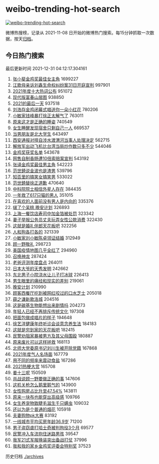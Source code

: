 # weibo-trending-hot-search

[![weibo-trending-hot-search](https://github.com/ameizi/weibo-trending-hot-search/actions/workflows/ci.yml/badge.svg)](https://github.com/ameizi/weibo-trending-hot-search/actions/workflows/ci.yml)

微博热搜榜，记录从 2021-11-08 日开始的微博热门搜索。每15分钟抓取一次数据，按天[归档](./archives)。

## 今日热门搜索

<!-- BEGIN --> 
最后更新时间 2021-12-31 04:12:17.304161 
1. [张小斐金鸡奖最佳女主角](https://s.weibo.com/weibo?q=%23%E5%BC%A0%E5%B0%8F%E6%96%90%E9%87%91%E9%B8%A1%E5%A5%96%E6%9C%80%E4%BD%B3%E5%A5%B3%E4%B8%BB%E8%A7%92%23&Refer=top) 1699227
1. [江歌母亲诉刘鑫生命权纠纷案31日开庭宣判](https://s.weibo.com/weibo?q=%23%E6%B1%9F%E6%AD%8C%E6%AF%8D%E4%BA%B2%E8%AF%89%E5%88%98%E9%91%AB%E7%94%9F%E5%91%BD%E6%9D%83%E7%BA%A0%E7%BA%B7%E6%A1%8831%E6%97%A5%E5%BC%80%E5%BA%AD%E5%AE%A3%E5%88%A4%23&Refer=top) 997901
1. [2021年度十大热词公布](https://s.weibo.com/weibo?q=%232021%E5%B9%B4%E5%BA%A6%E5%8D%81%E5%A4%A7%E7%83%AD%E8%AF%8D%E5%85%AC%E5%B8%83%23&Refer=top) 951072
1. [现代版富春山居图](https://s.weibo.com/weibo?q=%23%E7%8E%B0%E4%BB%A3%E7%89%88%E5%AF%8C%E6%98%A5%E5%B1%B1%E5%B1%85%E5%9B%BE%23&Refer=top) 938850
1. [2021的最后一天](https://s.weibo.com/weibo?q=%232021%E7%9A%84%E6%9C%80%E5%90%8E%E4%B8%80%E5%A4%A9%23&Refer=top) 937518
1. [刘浩存金鸡闭幕式唱送你一朵小红花](https://s.weibo.com/weibo?q=%E5%88%98%E6%B5%A9%E5%AD%98%E9%87%91%E9%B8%A1%E9%97%AD%E5%B9%95%E5%BC%8F%E5%94%B1%E9%80%81%E4%BD%A0%E4%B8%80%E6%9C%B5%E5%B0%8F%E7%BA%A2%E8%8A%B1&Refer=top) 780206
1. [小敏家钱峰暴打徐正太解气了](https://s.weibo.com/weibo?q=%E5%B0%8F%E6%95%8F%E5%AE%B6%E9%92%B1%E5%B3%B0%E6%9A%B4%E6%89%93%E5%BE%90%E6%AD%A3%E5%A4%AA%E8%A7%A3%E6%B0%94%E4%BA%86&Refer=top) 763011
1. [原来这才是正确的睡姿](https://s.weibo.com/weibo?q=%23%E5%8E%9F%E6%9D%A5%E8%BF%99%E6%89%8D%E6%98%AF%E6%AD%A3%E7%A1%AE%E7%9A%84%E7%9D%A1%E5%A7%BF%23&Refer=top) 740549
1. [女生睡醒发现宿舍只剩自己一人](https://s.weibo.com/weibo?q=%23%E5%A5%B3%E7%94%9F%E7%9D%A1%E9%86%92%E5%8F%91%E7%8E%B0%E5%AE%BF%E8%88%8D%E5%8F%AA%E5%89%A9%E8%87%AA%E5%B7%B1%E4%B8%80%E4%BA%BA%23&Refer=top) 669537
1. [当男朋友是北大学生](https://s.weibo.com/weibo?q=%23%E5%BD%93%E7%94%B7%E6%9C%8B%E5%8F%8B%E6%98%AF%E5%8C%97%E5%A4%A7%E5%AD%A6%E7%94%9F%23&Refer=top) 643497
1. [西安通报对擅自涉水渡渭河当事人处理决定](https://s.weibo.com/weibo?q=%23%E8%A5%BF%E5%AE%89%E9%80%9A%E6%8A%A5%E5%AF%B9%E6%93%85%E8%87%AA%E6%B6%89%E6%B0%B4%E6%B8%A1%E6%B8%AD%E6%B2%B3%E5%BD%93%E4%BA%8B%E4%BA%BA%E5%A4%84%E7%90%86%E5%86%B3%E5%AE%9A%23&Refer=top) 562715
1. [解放军出动飞机比台湾当局炒作数只多不少](https://s.weibo.com/weibo?q=%23%E8%A7%A3%E6%94%BE%E5%86%9B%E5%87%BA%E5%8A%A8%E9%A3%9E%E6%9C%BA%E6%AF%94%E5%8F%B0%E6%B9%BE%E5%BD%93%E5%B1%80%E7%82%92%E4%BD%9C%E6%95%B0%E5%8F%AA%E5%A4%9A%E4%B8%8D%E5%B0%91%23&Refer=top) 544046
1. [金鸡奖获奖名单](https://s.weibo.com/weibo?q=%23%E9%87%91%E9%B8%A1%E5%A5%96%E8%8E%B7%E5%A5%96%E5%90%8D%E5%8D%95%23&Refer=top) 543678
1. [网售自制香肠遭10倍索赔案宣判](https://s.weibo.com/weibo?q=%23%E7%BD%91%E5%94%AE%E8%87%AA%E5%88%B6%E9%A6%99%E8%82%A0%E9%81%AD10%E5%80%8D%E7%B4%A2%E8%B5%94%E6%A1%88%E5%AE%A3%E5%88%A4%23&Refer=top) 543192
1. [张译金鸡奖最佳男主角](https://s.weibo.com/weibo?q=%23%E5%BC%A0%E8%AF%91%E9%87%91%E9%B8%A1%E5%A5%96%E6%9C%80%E4%BD%B3%E7%94%B7%E4%B8%BB%E8%A7%92%23&Refer=top) 542223
1. [范世錡说金波也是渣男](https://s.weibo.com/weibo?q=%23%E8%8C%83%E4%B8%96%E9%8C%A1%E8%AF%B4%E9%87%91%E6%B3%A2%E4%B9%9F%E6%98%AF%E6%B8%A3%E7%94%B7%23&Refer=top) 539796
1. [知否里的搞笑女搞笑男](https://s.weibo.com/weibo?q=%23%E7%9F%A5%E5%90%A6%E9%87%8C%E7%9A%84%E6%90%9E%E7%AC%91%E5%A5%B3%E6%90%9E%E7%AC%91%E7%94%B7%23&Refer=top) 533022
1. [范世錡替徐正道歉](https://s.weibo.com/weibo?q=%23%E8%8C%83%E4%B8%96%E9%8C%A1%E6%9B%BF%E5%BE%90%E6%AD%A3%E9%81%93%E6%AD%89%23&Refer=top) 470640
1. [中科院院士相信外星人存在](https://s.weibo.com/weibo?q=%23%E4%B8%AD%E7%A7%91%E9%99%A2%E9%99%A2%E5%A3%AB%E7%9B%B8%E4%BF%A1%E5%A4%96%E6%98%9F%E4%BA%BA%E5%AD%98%E5%9C%A8%23&Refer=top) 384435
1. [一年救了617只猫的男人](https://s.weibo.com/weibo?q=%E4%B8%80%E5%B9%B4%E6%95%91%E4%BA%86617%E5%8F%AA%E7%8C%AB%E7%9A%84%E7%94%B7%E4%BA%BA&Refer=top) 351015
1. [在喜欢的人面前没有男人是内向的](https://s.weibo.com/weibo?q=%23%E5%9C%A8%E5%96%9C%E6%AC%A2%E7%9A%84%E4%BA%BA%E9%9D%A2%E5%89%8D%E6%B2%A1%E6%9C%89%E7%94%B7%E4%BA%BA%E6%98%AF%E5%86%85%E5%90%91%E7%9A%84%23&Refer=top) 335376
1. [啵了个呆桃 晚安计划](https://s.weibo.com/weibo?q=%E5%95%B5%E4%BA%86%E4%B8%AA%E5%91%86%E6%A1%83%20%E6%99%9A%E5%AE%89%E8%AE%A1%E5%88%92&Refer=top) 326893
1. [上海一餐饮店寿司中加金箔被处罚](https://s.weibo.com/weibo?q=%23%E4%B8%8A%E6%B5%B7%E4%B8%80%E9%A4%90%E9%A5%AE%E5%BA%97%E5%AF%BF%E5%8F%B8%E4%B8%AD%E5%8A%A0%E9%87%91%E7%AE%94%E8%A2%AB%E5%A4%84%E7%BD%9A%23&Refer=top) 323342
1. [妻子举报公务员丈夫玩弄女性公款消费](https://s.weibo.com/weibo?q=%23%E5%A6%BB%E5%AD%90%E4%B8%BE%E6%8A%A5%E5%85%AC%E5%8A%A1%E5%91%98%E4%B8%88%E5%A4%AB%E7%8E%A9%E5%BC%84%E5%A5%B3%E6%80%A7%E5%85%AC%E6%AC%BE%E6%B6%88%E8%B4%B9%23&Refer=top) 322430
1. [这就是婚礼伴郎天花板吧](https://s.weibo.com/weibo?q=%23%E8%BF%99%E5%B0%B1%E6%98%AF%E5%A9%9A%E7%A4%BC%E4%BC%B4%E9%83%8E%E5%A4%A9%E8%8A%B1%E6%9D%BF%E5%90%A7%23&Refer=top) 322256
1. [人和狗各打各的](https://s.weibo.com/weibo?q=%23%E4%BA%BA%E5%92%8C%E7%8B%97%E5%90%84%E6%89%93%E5%90%84%E7%9A%84%23&Refer=top) 321339
1. [小敏家刘小敏陈卓领证结婚](https://s.weibo.com/weibo?q=%E5%B0%8F%E6%95%8F%E5%AE%B6%E5%88%98%E5%B0%8F%E6%95%8F%E9%99%88%E5%8D%93%E9%A2%86%E8%AF%81%E7%BB%93%E5%A9%9A&Refer=top) 312949
1. [顾一野敬礼](https://s.weibo.com/weibo?q=%23%E9%A1%BE%E4%B8%80%E9%87%8E%E6%95%AC%E7%A4%BC%23&Refer=top) 298723
1. [美国疫情地图几乎全红了](https://s.weibo.com/weibo?q=%E7%BE%8E%E5%9B%BD%E7%96%AB%E6%83%85%E5%9C%B0%E5%9B%BE%E5%87%A0%E4%B9%8E%E5%85%A8%E7%BA%A2%E4%BA%86&Refer=top) 294960
1. [召唤神龙](https://s.weibo.com/weibo?q=%E5%8F%AC%E5%94%A4%E7%A5%9E%E9%BE%99&Refer=top) 287424
1. [老爸评测年度盘点](https://s.weibo.com/weibo?q=%23%E8%80%81%E7%88%B8%E8%AF%84%E6%B5%8B%E5%B9%B4%E5%BA%A6%E7%9B%98%E7%82%B9%23&Refer=top) 264011
1. [日本大爷的天秀发明](https://s.weibo.com/weibo?q=%E6%97%A5%E6%9C%AC%E5%A4%A7%E7%88%B7%E7%9A%84%E5%A4%A9%E7%A7%80%E5%8F%91%E6%98%8E&Refer=top) 242662
1. [东北男子小院浇水让儿子打冰球](https://s.weibo.com/weibo?q=%23%E4%B8%9C%E5%8C%97%E7%94%B7%E5%AD%90%E5%B0%8F%E9%99%A2%E6%B5%87%E6%B0%B4%E8%AE%A9%E5%84%BF%E5%AD%90%E6%89%93%E5%86%B0%E7%90%83%23&Refer=top) 226413
1. [男生眼里的痛经和现实的差别](https://s.weibo.com/weibo?q=%23%E7%94%B7%E7%94%9F%E7%9C%BC%E9%87%8C%E7%9A%84%E7%97%9B%E7%BB%8F%E5%92%8C%E7%8E%B0%E5%AE%9E%E7%9A%84%E5%B7%AE%E5%88%AB%23&Refer=top) 219061
1. [晚安计划](https://s.weibo.com/weibo?q=%23%E6%99%9A%E5%AE%89%E8%AE%A1%E5%88%92%23&Refer=top) 210990
1. [顾客西餐厅吃到被网红咬过的口水芝士](https://s.weibo.com/weibo?q=%23%E9%A1%BE%E5%AE%A2%E8%A5%BF%E9%A4%90%E5%8E%85%E5%90%83%E5%88%B0%E8%A2%AB%E7%BD%91%E7%BA%A2%E5%92%AC%E8%BF%87%E7%9A%84%E5%8F%A3%E6%B0%B4%E8%8A%9D%E5%A3%AB%23&Refer=top) 205018
1. [薛之谦新歌洛城](https://s.weibo.com/weibo?q=%23%E8%96%9B%E4%B9%8B%E8%B0%A6%E6%96%B0%E6%AD%8C%E6%B4%9B%E5%9F%8E%23&Refer=top) 204516
1. [这是碳基生物能想出来剧情吗](https://s.weibo.com/weibo?q=%23%E8%BF%99%E6%98%AF%E7%A2%B3%E5%9F%BA%E7%94%9F%E7%89%A9%E8%83%BD%E6%83%B3%E5%87%BA%E6%9D%A5%E5%89%A7%E6%83%85%E5%90%97%23&Refer=top) 204273
1. [年轻人已经不再排斥传统文化](https://s.weibo.com/weibo?q=%23%E5%B9%B4%E8%BD%BB%E4%BA%BA%E5%B7%B2%E7%BB%8F%E4%B8%8D%E5%86%8D%E6%8E%92%E6%96%A5%E4%BC%A0%E7%BB%9F%E6%96%87%E5%8C%96%23&Refer=top) 197308
1. [把面包做成唱片的样子](https://s.weibo.com/weibo?q=%E6%8A%8A%E9%9D%A2%E5%8C%85%E5%81%9A%E6%88%90%E5%94%B1%E7%89%87%E7%9A%84%E6%A0%B7%E5%AD%90&Refer=top) 194648
1. [徐艺洋健康年终听诊会谈意念养生法](https://s.weibo.com/weibo?q=%23%E5%BE%90%E8%89%BA%E6%B4%8B%E5%81%A5%E5%BA%B7%E5%B9%B4%E7%BB%88%E5%90%AC%E8%AF%8A%E4%BC%9A%E8%B0%88%E6%84%8F%E5%BF%B5%E5%85%BB%E7%94%9F%E6%B3%95%23&Refer=top) 184183
1. [这就是穷到家的天花板吧](https://s.weibo.com/weibo?q=%23%E8%BF%99%E5%B0%B1%E6%98%AF%E7%A9%B7%E5%88%B0%E5%AE%B6%E7%9A%84%E5%A4%A9%E8%8A%B1%E6%9D%BF%E5%90%A7%23&Refer=top) 182415
1. [民警劝阻家暴被男方及其父母围殴](https://s.weibo.com/weibo?q=%23%E6%B0%91%E8%AD%A6%E5%8A%9D%E9%98%BB%E5%AE%B6%E6%9A%B4%E8%A2%AB%E7%94%B7%E6%96%B9%E5%8F%8A%E5%85%B6%E7%88%B6%E6%AF%8D%E5%9B%B4%E6%AE%B4%23&Refer=top) 180887
1. [原来废片可以这样拯救](https://s.weibo.com/weibo?q=%23%E5%8E%9F%E6%9D%A5%E5%BA%9F%E7%89%87%E5%8F%AF%E4%BB%A5%E8%BF%99%E6%A0%B7%E6%8B%AF%E6%95%91%23&Refer=top) 168113
1. [北师大党委原书记刘川生被开除党籍](https://s.weibo.com/weibo?q=%23%E5%8C%97%E5%B8%88%E5%A4%A7%E5%85%9A%E5%A7%94%E5%8E%9F%E4%B9%A6%E8%AE%B0%E5%88%98%E5%B7%9D%E7%94%9F%E8%A2%AB%E5%BC%80%E9%99%A4%E5%85%9A%E7%B1%8D%23&Refer=top) 167868
1. [2021年度气人名场面](https://s.weibo.com/weibo?q=%232021%E5%B9%B4%E5%BA%A6%E6%B0%94%E4%BA%BA%E5%90%8D%E5%9C%BA%E9%9D%A2%23&Refer=top) 167779
1. [用不同的频率来震动食盐](https://s.weibo.com/weibo?q=%E7%94%A8%E4%B8%8D%E5%90%8C%E7%9A%84%E9%A2%91%E7%8E%87%E6%9D%A5%E9%9C%87%E5%8A%A8%E9%A3%9F%E7%9B%90&Refer=top) 167286
1. [2021热梗大赏](https://s.weibo.com/weibo?q=%232021%E7%83%AD%E6%A2%97%E5%A4%A7%E8%B5%8F%23&Refer=top) 165708
1. [姜十三呢](https://s.weibo.com/weibo?q=%E5%A7%9C%E5%8D%81%E4%B8%89%E5%91%A2&Refer=top) 150509
1. [肖战说顾一野要做正确的事](https://s.weibo.com/weibo?q=%23%E8%82%96%E6%88%98%E8%AF%B4%E9%A1%BE%E4%B8%80%E9%87%8E%E8%A6%81%E5%81%9A%E6%AD%A3%E7%A1%AE%E7%9A%84%E4%BA%8B%23&Refer=top) 147606
1. [这机关枪怎么鹅里鹅气的](https://s.weibo.com/weibo?q=%23%E8%BF%99%E6%9C%BA%E5%85%B3%E6%9E%AA%E6%80%8E%E4%B9%88%E9%B9%85%E9%87%8C%E9%B9%85%E6%B0%94%E7%9A%84%23&Refer=top) 143900
1. [女性购房占比升至47.54%](https://s.weibo.com/weibo?q=%23%E5%A5%B3%E6%80%A7%E8%B4%AD%E6%88%BF%E5%8D%A0%E6%AF%94%E5%8D%87%E8%87%B347.54%25%23&Refer=top) 143811
1. [原来一块布也能穿出高级感](https://s.weibo.com/weibo?q=%23%E5%8E%9F%E6%9D%A5%E4%B8%80%E5%9D%97%E5%B8%83%E4%B9%9F%E8%83%BD%E7%A9%BF%E5%87%BA%E9%AB%98%E7%BA%A7%E6%84%9F%23&Refer=top) 109766
1. [女生养宠物致睫毛滋生千只螨虫](https://s.weibo.com/weibo?q=%23%E5%A5%B3%E7%94%9F%E5%85%BB%E5%AE%A0%E7%89%A9%E8%87%B4%E7%9D%AB%E6%AF%9B%E6%BB%8B%E7%94%9F%E5%8D%83%E5%8F%AA%E8%9E%A8%E8%99%AB%23&Refer=top) 109032
1. [还以为是个普通的烟花](https://s.weibo.com/weibo?q=%23%E8%BF%98%E4%BB%A5%E4%B8%BA%E6%98%AF%E4%B8%AA%E6%99%AE%E9%80%9A%E7%9A%84%E7%83%9F%E8%8A%B1%23&Refer=top) 105918
1. [夫妻购物pk大赛](https://s.weibo.com/weibo?q=%E5%A4%AB%E5%A6%BB%E8%B4%AD%E7%89%A9pk%E5%A4%A7%E8%B5%9B&Refer=top) 83192
1. [一线城市平均买房年龄36.9岁](https://s.weibo.com/weibo?q=%23%E4%B8%80%E7%BA%BF%E5%9F%8E%E5%B8%82%E5%B9%B3%E5%9D%87%E4%B9%B0%E6%88%BF%E5%B9%B4%E9%BE%8436.9%E5%B2%81%23&Refer=top) 71200
1. [男子盗窃虐打哈士奇被判拘役3个月](https://s.weibo.com/weibo?q=%23%E7%94%B7%E5%AD%90%E7%9B%97%E7%AA%83%E8%99%90%E6%89%93%E5%93%88%E5%A3%AB%E5%A5%87%E8%A2%AB%E5%88%A4%E6%8B%98%E5%BD%B93%E4%B8%AA%E6%9C%88%23&Refer=top) 69577
1. [民警冲入车流抱住迷路男孩](https://s.weibo.com/weibo?q=%23%E6%B0%91%E8%AD%A6%E5%86%B2%E5%85%A5%E8%BD%A6%E6%B5%81%E6%8A%B1%E4%BD%8F%E8%BF%B7%E8%B7%AF%E7%94%B7%E5%AD%A9%23&Refer=top) 39547
1. [我军21式军服换装突出备战打仗](https://s.weibo.com/weibo?q=%23%E6%88%91%E5%86%9B21%E5%BC%8F%E5%86%9B%E6%9C%8D%E6%8D%A2%E8%A3%85%E7%AA%81%E5%87%BA%E5%A4%87%E6%88%98%E6%89%93%E4%BB%97%23&Refer=top) 37996
1. [我和我的家乡金鸡奖评委会特别奖](https://s.weibo.com/weibo?q=%23%E6%88%91%E5%92%8C%E6%88%91%E7%9A%84%E5%AE%B6%E4%B9%A1%E9%87%91%E9%B8%A1%E5%A5%96%E8%AF%84%E5%A7%94%E4%BC%9A%E7%89%B9%E5%88%AB%E5%A5%96%23&Refer=top) 37523
<!-- END -->

历史归档 [./archives](./archives)

